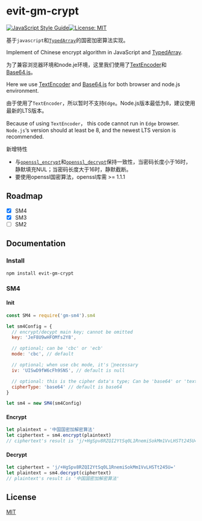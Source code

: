 # evit-gm-crypt

[![JavaScript Style Guide](https://img.shields.io/badge/code_style-standard-brightgreen.svg)](https://standardjs.com)[![License: MIT](https://img.shields.io/badge/License-MIT-yellow.svg)](https://opensource.org/licenses/MIT) 

基于`javascript`和[`TypedArray`](https://developer.mozilla.org/en-US/docs/Web/JavaScript/Reference/Global_Objects/TypedArray)的国密加密算法实现。

Implement of Chinese encrypt algorithm in JavaScript and [TypedArray](https://developer.mozilla.org/en-US/docs/Web/JavaScript/Reference/Global_Objects/TypedArray).

为了兼容浏览器环境和node.je环境，这里我们使用了[TextEncoder](https://developer.mozilla.org/en-US/docs/Web/API/TextEncoder)和[Base64.js](https://github.com/beatgammit/base64-js)。

Here we use [TextEncoder](https://developer.mozilla.org/en-US/docs/Web/API/TextEncoder) and [Base64.js](https://github.com/beatgammit/base64-js) for both browser and node.js environment.

由于使用了`TextEncoder`，所以暂时不支持`Edge`。Node.js版本最低为8，建议使用最新的LTS版本。

Because of using `TextEncoder`， this code cannot run in `Edge` browser. `Node.js`‘s version should at least be 8, and the newest LTS version is recommended.

新增特性
 - 与[`openssl_encrypt`](https://www.php.net/manual/en/function.openssl-encrypt.php)和[`openssl_decrypt`](https://www.php.net/manual/en/function.openssl-decrypt.php)保持一致性，当密码长度小于16时，静默填充NUL；当密码长度大于16时，静默截断。
 - 要使用openssl国密算法，openssl库需 >= 1.1.1

## Roadmap

- [x] SM4
- [x] SM3
- [ ] SM2

## Documentation

### Install

```
npm install evit-gm-crypt
```

### SM4

#### Init

```js
const SM4 = require('gm-sm4').sm4

let sm4Config = {
  // encrypt/decypt main key; cannot be omitted
  key: 'JeF8U9wHFOMfs2Y8',

  // optional; can be 'cbc' or 'ecb'
  mode: 'cbc', // default

  // optional; when use cbc mode, it's necessary
  iv: 'UISwD9fW6cFh9SNS', // default is null

  // optional: this is the cipher data's type; Can be 'base64' or 'text'
  cipherType: 'base64' // default is base64
}

let sm4 = new SM4(sm4Config)
```

#### Encrypt

```js
let plaintext = '中国国密加解密算法'
let ciphertext = sm4.encrypt(plaintext)
// ciphertext's result is 'j/+HgSpv8RZQI2YtSq0L1RnemiSokMm1VvLHSTt245U='
```

#### Decrypt

```js
let ciphertext = 'j/+HgSpv8RZQI2YtSq0L1RnemiSokMm1VvLHSTt245U='
let plaintext = sm4.decrypt(ciphertext)
// plaintext's result is '中国国密加解密算法'
```


## License

[MIT](LICENSE)
